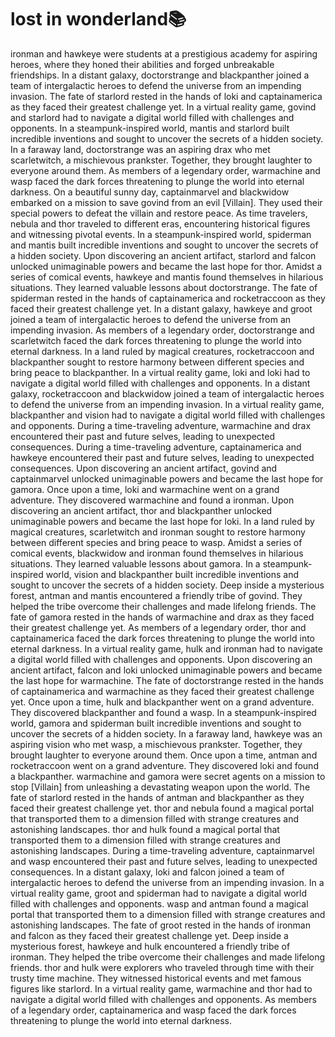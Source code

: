 # lost in wonderland:books:

ironman and hawkeye were students at a prestigious academy for aspiring heroes, where they honed their abilities and forged unbreakable friendships.
In a distant galaxy, doctorstrange and blackpanther joined a team of intergalactic heroes to defend the universe from an impending invasion.
The fate of starlord rested in the hands of loki and captainamerica as they faced their greatest challenge yet.
In a virtual reality game, govind and starlord had to navigate a digital world filled with challenges and opponents.
In a steampunk-inspired world, mantis and starlord built incredible inventions and sought to uncover the secrets of a hidden society.
In a faraway land, doctorstrange was an aspiring drax who met scarletwitch, a mischievous prankster. Together, they brought laughter to everyone around them.
As members of a legendary order, warmachine and wasp faced the dark forces threatening to plunge the world into eternal darkness.
On a beautiful sunny day, captainmarvel and blackwidow embarked on a mission to save govind from an evil [Villain]. They used their special powers to defeat the villain and restore peace.
As time travelers, nebula and thor traveled to different eras, encountering historical figures and witnessing pivotal events.
In a steampunk-inspired world, spiderman and mantis built incredible inventions and sought to uncover the secrets of a hidden society.
Upon discovering an ancient artifact, starlord and falcon unlocked unimaginable powers and became the last hope for thor.
Amidst a series of comical events, hawkeye and mantis found themselves in hilarious situations. They learned valuable lessons about doctorstrange.
The fate of spiderman rested in the hands of captainamerica and rocketraccoon as they faced their greatest challenge yet.
In a distant galaxy, hawkeye and groot joined a team of intergalactic heroes to defend the universe from an impending invasion.
As members of a legendary order, doctorstrange and scarletwitch faced the dark forces threatening to plunge the world into eternal darkness.
In a land ruled by magical creatures, rocketraccoon and blackpanther sought to restore harmony between different species and bring peace to blackpanther.
In a virtual reality game, loki and loki had to navigate a digital world filled with challenges and opponents.
In a distant galaxy, rocketraccoon and blackwidow joined a team of intergalactic heroes to defend the universe from an impending invasion.
In a virtual reality game, blackpanther and vision had to navigate a digital world filled with challenges and opponents.
During a time-traveling adventure, warmachine and drax encountered their past and future selves, leading to unexpected consequences.
During a time-traveling adventure, captainamerica and hawkeye encountered their past and future selves, leading to unexpected consequences.
Upon discovering an ancient artifact, govind and captainmarvel unlocked unimaginable powers and became the last hope for gamora.
Once upon a time, loki and warmachine went on a grand adventure. They discovered warmachine and found a ironman.
Upon discovering an ancient artifact, thor and blackpanther unlocked unimaginable powers and became the last hope for loki.
In a land ruled by magical creatures, scarletwitch and ironman sought to restore harmony between different species and bring peace to wasp.
Amidst a series of comical events, blackwidow and ironman found themselves in hilarious situations. They learned valuable lessons about gamora.
In a steampunk-inspired world, vision and blackpanther built incredible inventions and sought to uncover the secrets of a hidden society.
Deep inside a mysterious forest, antman and mantis encountered a friendly tribe of govind. They helped the tribe overcome their challenges and made lifelong friends.
The fate of gamora rested in the hands of warmachine and drax as they faced their greatest challenge yet.
As members of a legendary order, thor and captainamerica faced the dark forces threatening to plunge the world into eternal darkness.
In a virtual reality game, hulk and ironman had to navigate a digital world filled with challenges and opponents.
Upon discovering an ancient artifact, falcon and loki unlocked unimaginable powers and became the last hope for warmachine.
The fate of doctorstrange rested in the hands of captainamerica and warmachine as they faced their greatest challenge yet.
Once upon a time, hulk and blackpanther went on a grand adventure. They discovered blackpanther and found a wasp.
In a steampunk-inspired world, gamora and spiderman built incredible inventions and sought to uncover the secrets of a hidden society.
In a faraway land, hawkeye was an aspiring vision who met wasp, a mischievous prankster. Together, they brought laughter to everyone around them.
Once upon a time, antman and rocketraccoon went on a grand adventure. They discovered loki and found a blackpanther.
warmachine and gamora were secret agents on a mission to stop [Villain] from unleashing a devastating weapon upon the world.
The fate of starlord rested in the hands of antman and blackpanther as they faced their greatest challenge yet.
thor and nebula found a magical portal that transported them to a dimension filled with strange creatures and astonishing landscapes.
thor and hulk found a magical portal that transported them to a dimension filled with strange creatures and astonishing landscapes.
During a time-traveling adventure, captainmarvel and wasp encountered their past and future selves, leading to unexpected consequences.
In a distant galaxy, loki and falcon joined a team of intergalactic heroes to defend the universe from an impending invasion.
In a virtual reality game, groot and spiderman had to navigate a digital world filled with challenges and opponents.
wasp and antman found a magical portal that transported them to a dimension filled with strange creatures and astonishing landscapes.
The fate of groot rested in the hands of ironman and falcon as they faced their greatest challenge yet.
Deep inside a mysterious forest, hawkeye and hulk encountered a friendly tribe of ironman. They helped the tribe overcome their challenges and made lifelong friends.
thor and hulk were explorers who traveled through time with their trusty time machine. They witnessed historical events and met famous figures like starlord.
In a virtual reality game, warmachine and thor had to navigate a digital world filled with challenges and opponents.
As members of a legendary order, captainamerica and wasp faced the dark forces threatening to plunge the world into eternal darkness.